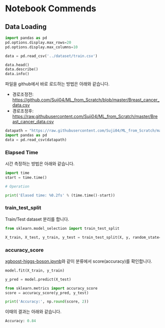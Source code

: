 # Notebook Commends

## Data Loading

```python
import pandas as pd
pd.options.display.max_rows=20
pd.options.display.max_columns=10

data = pd.read_csv('../dataset/train.csv')

data.head()
data.describe()
data.info()
```

파일을 github에서 바로 로드하는 방법은 아래와 같습니다. 

- 경로조정전: https://github.com/Suji04/ML_from_Scratch/blob/master/Breast_cancer_data.csv
- 경로조정후: https://raw.githubusercontent.com/Suji04/ML_from_Scratch/master/Breast_cancer_data.csv

```python
datapath = "https://raw.githubusercontent.com/Suji04/ML_from_Scratch/master/Breast_cancer_data.csv"
import pandas as pd
data = pd.read_csv(datapath)
```

### Elapsed Time

시간 측정하는 방법은 아래와 같습니다. 

```python
import time
start = time.time()

# Operation

print('Elased time: %0.2fs' % (time.time()-start))
```

### train_test_split

Train/Test dataset 분리를 합니다. 

```python
from sklearn.model_selection import train_test_split

X_train, X_test, y_train, y_test = train_test_split(X, y, random_state=2)
```

### accuracy_score

[xgboost-higgs-boson.ipynb](https://github.com/kyopark2014/ML-Algorithms/blob/main/xgboost/src/xgboost-higgs-boson.ipynb)와 같이 분류에서 score(accuracy)를 확인합니다. 

```python
model.fit(X_train, y_train)

y_pred = model.predict(X_test)

from sklearn.metrics import accuracy_score
score = accuracy_score(y_pred, y_test)

print('Accuracy:', np.round(score, 2))
```

이때의 결과는 아래와 같습니다. 

```python
Accuracy: 0.84
```
